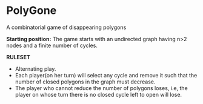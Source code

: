# PolyGone
A combinatorial game of disappearing polygons

**Starting position:** The game starts with an undirected graph having n>2 nodes and a finite number of cycles. 

**RULESET**

- Alternating play.
- Each player(on her turn) will select any cycle and remove it such that the number of closed polygons in the graph must decrease.
- The player who cannot reduce the number of polygons loses, i.e, the player on whose turn there is no closed cycle left to open will lose.
